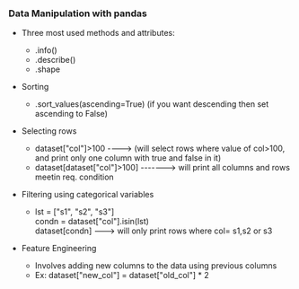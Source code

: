 ### Data Manipulation with pandas

* Three most used methods and attributes:<br>
    - .info()
    - .describe()
    - .shape
     
* Sorting
   - .sort_values(ascending=True) (if you want descending then set ascending to False) 
   
* Selecting rows
    - dataset["col"]>100 ----> (will select rows where value of col>100, and print only one column with true and false in it)
    - dataset[dataset["col"]>100] -------> will print all columns and rows meetin req. condition
    
* Filtering using categorical variables
   -  lst = ["s1", "s2", "s3"]<br>
      condn = dataset["col"].isin(lst)<br>
      dataset[condn]  --->  will only print rows where col= s1,s2 or s3
      
* Feature Engineering
   - Involves adding new columns to the data using previous columns
   - Ex: dataset["new_col"] = dataset["old_col"] * 2 
